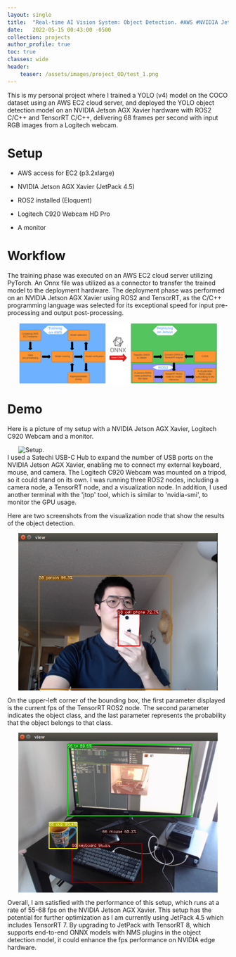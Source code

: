 ```yaml
---
layout: single
title:  "Real-time AI Vision System: Object Detection. #AWS #NVIDIA Jetson #ROS2 #TensorRT"
date:   2022-05-15 00:43:00 -0500
collection: projects
author_profile: true
toc: true
classes: wide
header:
    teaser: /assets/images/project_OD/test_1.png
---
```


This is my personal project where I trained a YOLO (v4) model on the COCO dataset using an AWS EC2 cloud server, and deployed the YOLO object detection model on an NVIDIA Jetson AGX Xavier hardware with ROS2 C/C++ and TensorRT C/C++, delivering 68 frames per second with input RGB images from a Logitech webcam.

# Setup
- AWS access for EC2 (p3.2xlarge)

- NVIDIA Jetson AGX Xavier (JetPack 4.5)

- ROS2 installed (Eloquent)

- Logitech C920 Webcam HD Pro

- A monitor 

# Workflow
The training phase was executed on an AWS EC2 cloud server utilizing PyTorch. An Onnx file was utilized as a connector to transfer the trained model to the deployment hardware. The deployment phase was performed on an NVIDIA Jetson AGX Xavier using ROS2 and TensorRT, as the C/C++ programming language was selected for its exceptional speed for input pre-processing and output post-processing.

<style>
.center {
  display: block;
  margin-left: auto;
  margin-right: auto;
  min-width: 90%;
  max-width: 90%;
  width: 50vw;
}
</style>
<img class="center" src="/assets/images/project_OD/Task_1.png" alt="The task."> 

# Demo
Here is a picture of my setup with a NVIDIA Jetson AGX Xavier, Logitech C920 Webcam and a monitor. 
<style>
.center {
  display: block;
  margin-left: auto;
  margin-right: auto;
  min-width: 90%;
  max-width: 90%;
  width: 50vw;
}
</style>
<img class="center" src="/assets/images/project_OD/Setup.png" alt="Setup."> 
I used a Satechi USB-C Hub to expand the number of USB ports on the NVIDIA Jetson AGX Xavier, enabling me to connect my external keyboard, mouse, and camera. The Logitech C920 Webcam was mounted on a tripod, so it could stand on its own. I was running three ROS2 nodes, including a camera node, a TensorRT node, and a visualization node. In addition, I used another terminal with the 'jtop' tool, which is similar to 'nvidia-smi', to monitor the GPU usage. 


Here are two screenshots from the visualization node that show the results of the object detection.

<img class="center" src="/assets/images/project_OD/test_1.png" alt="test_1."> 

On the upper-left corner of the bounding box, the first parameter displayed is the current fps of the TensorRT ROS2 node. The second parameter indicates the object class, and the last parameter represents the probability that the object belongs to that class.

<img class="center" src="/assets/images/project_OD/test_2.png" alt="test_2."> 

Overall, I am satisfied with the performance of this setup, which runs at a rate of 55-68 fps on the NVIDIA Jetson AGX Xavier. This setup has the potential for further optimization as I am currently using JetPack 4.5 which includes TensorRT 7. By upgrading to JetPack with TensorRT 8, which supports end-to-end ONNX models with NMS plugins in the object detection model, it could enhance the fps performance on NVIDIA edge hardware.
